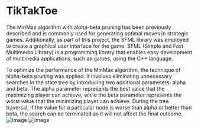 # TikTakToe
The MinMax algorithm with alpha-beta pruning has been previously described and is commonly used for generating optimal moves in strategic games. Additionally, as part of this project, the SFML library was employed to create a graphical user interface for the game. SFML (Simple and Fast Multimedia Library) is a programming library that enables easy development of multimedia applications, such as games, using the C++ language.

To optimize the performance of the MinMax algorithm, the technique of alpha-beta pruning was applied. It involves eliminating unnecessary searches in the state tree by introducing two additional parameters: alpha and beta. The alpha parameter represents the best value that the maximizing player can achieve, while the beta parameter represents the worst value that the minimizing player can achieve. During the tree traversal, if the value for a particular node is worse than alpha or better than beta, the search can be terminated as it will not affect the final outcome.
![image](https://github.com/MateuszAmbrozy/TikTakToe/assets/127397482/da50a9bd-e739-496e-9eb2-0ac8aadf80a9)
![image](https://github.com/MateuszAmbrozy/TikTakToe/assets/127397482/53d9209d-8090-406d-ad55-065d2a8f50ec)
